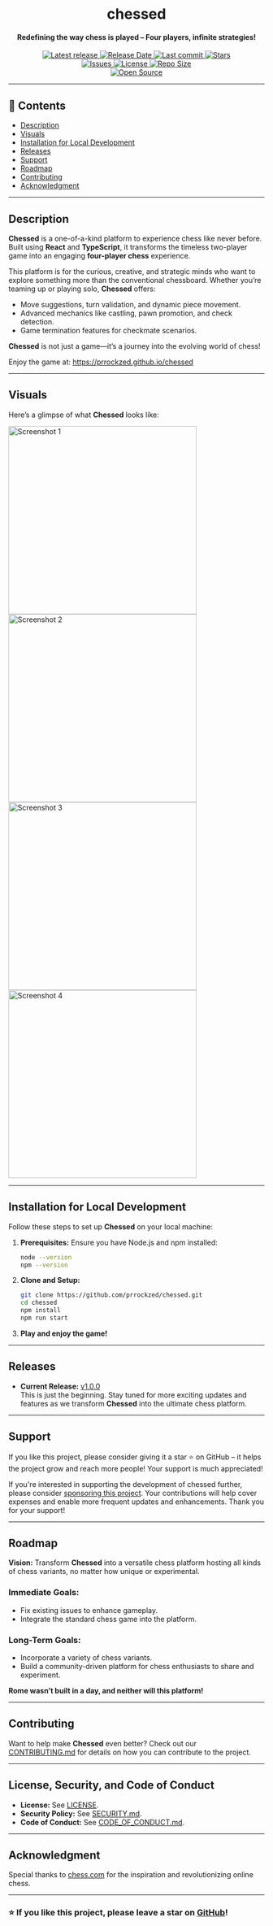 <div align="center">
  <h1>chessed</h1>
  <h4 align="center">
  <p>Redefining the way chess is played – Four players, infinite strategies!</p>
 </h4>

 <p>
    <a href="https://github.com/prrockzed/chessed/releases/latest">
      <img alt="Latest release" src="https://img.shields.io/github/v/release/prrockzed/chessed?style=for-the-badge&logo=github&color=C9CBFF&logoColor=D9E0EE&labelColor=302D41&include_prerelease&sort=semver" />
    </a>
    <a href="https://github.com/prrockzed/chessed/releases/latest">
      <img alt="Release Date" src="https://img.shields.io/github/release-date/prrockzed/chessed?style=for-the-badge&logo=calendar&color=F2CDCD&logoColor=D9E0EE&labelColor=302D41" />
    </a>
    <a href="https://github.com/prrockzed/chessed/pulse">
      <img alt="Last commit" src="https://img.shields.io/github/last-commit/prrockzed/chessed?style=for-the-badge&logo=git&color=8bd5ca&logoColor=D9E0EE&labelColor=302D41"/>
    </a>
    <a href="https://github.com/prrockzed/chessed/stargazers">
      <img alt="Stars" src="https://img.shields.io/github/stars/prrockzed/chessed?style=for-the-badge&logo=starship&color=c69ff5&logoColor=D9E0EE&labelColor=302D41" />
    </a>
    </br>
    <a href="https://github.com/prrockzed/chessed/issues">
      <img alt="Issues" src="https://img.shields.io/github/issues/prrockzed/chessed?style=for-the-badge&logo=bilibili&color=F5E0DC&logoColor=D9E0EE&labelColor=302D41" />
    </a>
    <a href="https://github.com/prrockzed/chessed/blob/main/LICENSE">
      <img alt="License" src="https://img.shields.io/github/license/prrockzed/chessed?style=for-the-badge&logo=creativecommons&color=ee999f&logoColor=D9E0EE&labelColor=302D41" />
    </a>
    <a href="https://github.com/prrockzed/chessed">
      <img alt="Repo Size" src="https://img.shields.io/github/repo-size/prrockzed/chessed?style=for-the-badge&logo=codesandbox&color=%23DDB6F2&label=SIZE&logoColor=D9E0EE&labelColor=302D41" />
    </a>
    </br>
    <a href="https://github.com/prrockzed/chessed">
      <img alt="Open Source" src="https://img.shields.io/badge/Free%20and%20Open%20Source-brightgreen?style=for-the-badge" />
    </a>
  </p>
  
</div>

---

## 📜 **Contents**  

- [Description](#description)
- [Visuals](#visuals)
- [Installation for Local Development](#installation-for-local-development)
- [Releases](#releases)
- [Support](#support)
- [Roadmap](#roadmap)
- [Contributing](#contributing)
- [Acknowledgment](#acknowledgment)

---

## **Description**

**Chessed** is a one-of-a-kind platform to experience chess like never before. Built using **React** and **TypeScript**, it transforms the timeless two-player game into an engaging **four-player chess** experience. 

This platform is for the curious, creative, and strategic minds who want to explore something more than the conventional chessboard. Whether you’re teaming up or playing solo, **Chessed** offers:  
- Move suggestions, turn validation, and dynamic piece movement.  
- Advanced mechanics like castling, pawn promotion, and check detection.  
- Game termination features for checkmate scenarios.  

**Chessed** is not just a game—it’s a journey into the evolving world of chess!

Enjoy the game at: https://prrockzed.github.io/chessed

---

## **Visuals**

Here’s a glimpse of what **Chessed** looks like:

<img width="370" alt="Screenshot 1" src="https://github.com/prrockzed/chessed/assets/97661506/c94a14bf-bad5-49da-987d-a46793325349">  
<img width="370" alt="Screenshot 2" src="https://github.com/prrockzed/chessed/assets/97661506/0fea0ff4-8f6c-4556-826f-c1beb57a754b">  
<img width="370" alt="Screenshot 3" src="https://github.com/prrockzed/chessed/assets/97661506/2d8ead16-2e24-47b8-b493-4b27c6391180">  
<img width="370" alt="Screenshot 4" src="https://github.com/prrockzed/chessed/assets/97661506/05241131-dfd5-420c-bb9f-526928487c2e">  

---

## **Installation for Local Development**

Follow these steps to set up **Chessed** on your local machine:  

1. **Prerequisites:** Ensure you have Node.js and npm installed:  
   ```bash
   node --version
   npm --version
   ```  

2. **Clone and Setup:**  
   ```bash
   git clone https://github.com/prrockzed/chessed.git
   cd chessed
   npm install
   npm run start
   ```  

3. **Play and enjoy the game!**

---

## **Releases**

- **Current Release:** [v1.0.0](https://github.com/prrockzed/chessed/releases)  
This is just the beginning. Stay tuned for more exciting updates and features as we transform **Chessed** into the ultimate chess platform.  

---

## **Support**

If you like this project, please consider giving it a star ⭐ on GitHub – it helps the project grow and reach more people! Your support is much appreciated!
</br>

If you're interested in supporting the development of chessed further, please consider [sponsoring this project](https://github.com/sponsors/prrockzed). Your contributions will help cover expenses and enable more frequent updates and enhancements. Thank you for your support!

---

## **Roadmap**

**Vision:** Transform **Chessed** into a versatile chess platform hosting all kinds of chess variants, no matter how unique or experimental.  

### Immediate Goals:  
- Fix existing issues to enhance gameplay.  
- Integrate the standard chess game into the platform.  

### Long-Term Goals:  
- Incorporate a variety of chess variants.  
- Build a community-driven platform for chess enthusiasts to share and experiment.  

**Rome wasn’t built in a day, and neither will this platform!**  

---

## **Contributing**

Want to help make **Chessed** even better? Check out our [CONTRIBUTING.md](CONTRIBUTING.md) for details on how you can contribute to the project.  

---

## **License, Security, and Code of Conduct**

- **License:** See [LICENSE](LICENSE).  
- **Security Policy:** See [SECURITY.md](SECURITY.md).  
- **Code of Conduct:** See [CODE_OF_CONDUCT.md](CODE_OF_CONDUCT.md).  

---

## **Acknowledgment**

Special thanks to [chess.com](https://chess.com) for the inspiration and revolutionizing online chess.  

---

### ⭐ **If you like this project, please leave a star on [GitHub](https://github.com/prrockzed/chessed)!**
